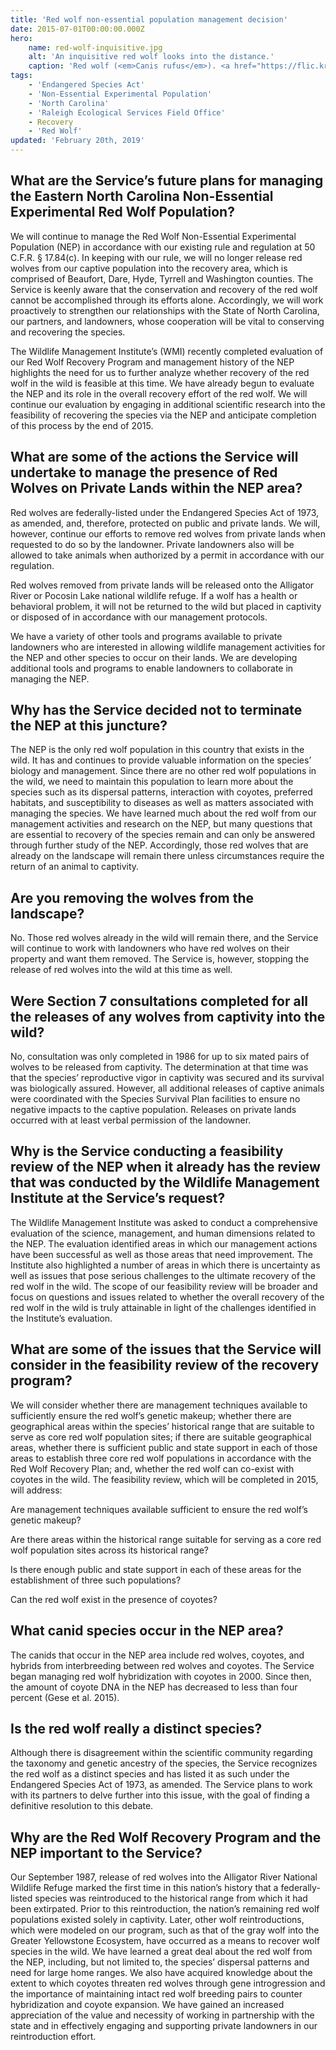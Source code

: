 ```yaml
---
title: 'Red wolf non-essential population management decision'
date: 2015-07-01T00:00:00.000Z
hero:
    name: red-wolf-inquisitive.jpg
    alt: 'An inquisitive red wolf looks into the distance.'
    caption: 'Red wolf (<em>Canis rufus</em>). <a href="https://flic.kr/p/GbACFJ">Photo</a> by <a href="https://www.flickr.com/photos/ucumari/">Valerie</a>, <a href="https://creativecommons.org/licenses/by-nc-nd/2.0/legalcode">CC BY-NC-ND 2.0.</a>'
tags:
    - 'Endangered Species Act'
    - 'Non-Essential Experimental Population'
    - 'North Carolina'
    - 'Raleigh Ecological Services Field Office'
    - Recovery
    - 'Red Wolf'
updated: 'February 20th, 2019'
---
```


## What are the Service’s future plans for managing the Eastern North Carolina Non-Essential Experimental Red Wolf Population?

We will continue to manage the Red Wolf Non-Essential Experimental Population (NEP) in accordance with our existing rule and regulation at 50 C.F.R. § 17.84(c). In keeping with our rule, we will no longer release red wolves from our captive population into the recovery area, which is comprised of Beaufort, Dare, Hyde, Tyrrell and Washington counties. The Service is keenly aware that the conservation and recovery of the red wolf cannot be accomplished through its efforts alone. Accordingly, we will work proactively to strengthen our relationships with the State of North Carolina, our partners, and landowners, whose cooperation will be vital to conserving and recovering the species.

The Wildlife Management Institute’s (WMI) recently completed evaluation of our Red Wolf Recovery Program and management history of the NEP highlights the need for us to further analyze whether recovery of the red wolf in the wild is feasible at this time. We have already begun to evaluate the NEP and its role in the overall recovery effort of the red wolf. We will continue our evaluation by engaging in additional scientific research into the feasibility of recovering the species via the NEP and anticipate completion of this process by the end of 2015.

## What are some of the actions the Service will undertake to manage the presence of Red Wolves on Private Lands within the NEP area?

Red wolves are federally-listed under the Endangered Species Act of 1973, as amended, and, therefore, protected on public and private lands. We will, however, continue our efforts to remove red wolves from private lands when requested to do so by the landowner. Private landowners also will be allowed to take animals when authorized by a permit in accordance with our regulation.

Red wolves removed from private lands will be released onto the Alligator River or Pocosin Lake national wildlife refuge. If a wolf has a health or behavioral problem, it will not be returned to the wild but placed in captivity or disposed of in accordance with our management protocols.

We have a variety of other tools and programs available to private landowners who are interested in allowing wildlife management activities for the NEP and other species to occur on their lands. We are developing additional tools and programs to enable landowners to collaborate in managing the NEP.

## Why has the Service decided not to terminate the NEP at this juncture?

The NEP is the only red wolf population in this country that exists in the wild. It has and continues to provide valuable information on the species’ biology and management. Since there are no other red wolf populations in the wild, we need to maintain this population to learn more about the species such as its dispersal patterns, interaction with coyotes, preferred habitats, and susceptibility to diseases as well as matters associated
with managing the species. We have learned much about the red wolf from our management activities and research on the NEP, but many questions that are essential to recovery of the species remain and can only be answered through further study of the NEP. Accordingly, those red wolves that are already on the landscape will remain there unless circumstances require the return of an animal to captivity.

## Are you removing the wolves from the landscape?

No. Those red wolves already in the wild will remain there, and the Service will continue to work with landowners who have red wolves on their property and want them removed. The Service is, however, stopping the release of red wolves into the wild at this time as well.

## Were Section 7 consultations completed for all the releases of any wolves from captivity into the wild?

No, consultation was only completed in 1986 for up to six mated pairs of wolves to be released from captivity. The determination at that time was that the species’ reproductive vigor in captivity was secured and its survival was biologically assured. However, all additional releases of captive animals were coordinated with the Species Survival Plan facilities to ensure no negative impacts to the captive population. Releases on private lands occurred with at least verbal permission of the landowner.

## Why is the Service conducting a feasibility review of the NEP when it already has the review that was conducted by the Wildlife Management Institute at the Service’s request?

The Wildlife Management Institute was asked to conduct a comprehensive evaluation of the science, management, and human dimensions related to the NEP. The evaluation identified areas in which our management actions have been successful as well as those areas that need improvement. The Institute also highlighted a number of areas in which there is uncertainty as well as issues that pose serious challenges to the ultimate recovery of the red wolf in the wild. The scope of our feasibility review will be broader and focus on questions and issues related to whether the overall recovery of the red wolf in the wild is truly attainable in light of the challenges identified in the Institute’s evaluation.

## What are some of the issues that the Service will consider in the feasibility review of the recovery program?

We will consider whether there are management techniques available to sufficiently ensure the red wolf’s genetic makeup; whether there are geographical areas within the species’ historical range that are suitable to serve as core red wolf population sites; if there are suitable geographical areas, whether there is sufficient public and state support in each of those areas to establish three core red wolf populations in accordance with the Red Wolf Recovery Plan; and, whether the red wolf can co-exist with coyotes in the wild. The feasibility review, which will be completed in 2015, will address:

Are management techniques available sufficient to ensure the red wolf’s genetic makeup?

Are there areas within the historical range suitable for serving as a core red wolf population sites across its historical range?

Is there enough public and state support in each of these areas for the establishment of three such populations?

Can the red wolf exist in the presence of coyotes?

## What canid species occur in the NEP area?

The canids that occur in the NEP area include red wolves, coyotes, and hybrids from interbreeding between red wolves and coyotes. The Service began managing red wolf hybridization with coyotes in 2000. Since then, the amount of coyote DNA in the NEP has decreased to less than four percent (Gese et al. 2015).

## Is the red wolf really a distinct species?

Although there is disagreement within the scientific community regarding the taxonomy and genetic ancestry of the species, the Service recognizes the red wolf as a distinct species and has listed it as such under the Endangered Species Act of 1973, as amended. The Service plans to work with its partners to delve further into this issue, with the goal of finding a definitive resolution to this debate.

## Why are the Red Wolf Recovery Program and the NEP important to the Service?

Our September 1987, release of red wolves into the Alligator River National Wildlife Refuge marked the first time in this nation’s history that a federally-listed species was reintroduced to the historical range from which it had been extirpated. Prior to this reintroduction, the nation’s remaining red wolf populations existed solely in captivity. Later, other wolf reintroductions, which were modeled on our program, such as that of the gray wolf into the Greater Yellowstone Ecosystem, have occurred as a means to recover wolf species in the wild. We have learned a great deal about the red wolf from the NEP, including, but not limited to, the species’ dispersal patterns and need for large home ranges. We also have acquired knowledge about the extent to which coyotes threaten red wolves through gene introgression and the importance of maintaining intact red wolf breeding pairs to counter hybridization and coyote expansion. We have gained an increased appreciation of the value and necessity of working in partnership with the state and in effectively engaging and supporting private landowners in our reintroduction effort.
